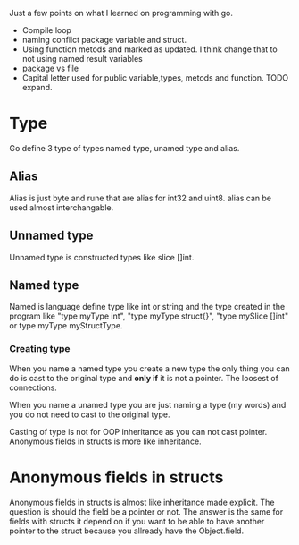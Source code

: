 Just a few points on what I learned on programming with go.

* Compile loop
* naming conflict package variable and struct.
* Using function metods and marked as updated. I think change that to
not using named result variables
* package vs file 
* Capital letter used for public variable,types, metods and function.
TODO expand.

# Type 

Go define 3 type of types named type, unamed type and alias.

## Alias

Alias is just byte and rune that are alias for int32 and uint8.
alias can be used almost interchangable.

## Unnamed type

Unnamed type is constructed types like slice []int.

## Named type

Named is language define type like int or string and the
type created in the program like "type myType int", "type myType struct{}",
"type mySlice []int" or type myType myStructType.

### Creating type 

When you name a named type you create a new type the only thing you can do
is cast to the original type and **only if** it is not a pointer. The loosest
of connections.

When you name a unamed type you are just naming a type (my words) and you do not
need to cast to the original type.

Casting of type is not for OOP inheritance as you can not cast pointer.
Anonymous fields in structs is more like inheritance.

# Anonymous fields in structs

Anonymous fields in structs is almost like inheritance made explicit.
The question is should the field be a pointer or not. The answer is the same
for fields with structs it depend on if you want to be able to have another pointer
to the struct because you allready have the Object.field.

